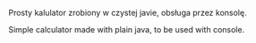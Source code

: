 Prosty kalulator zrobiony w czystej javie, obsługa przez konsolę.

Simple calculator made with plain java, to be used with console.
